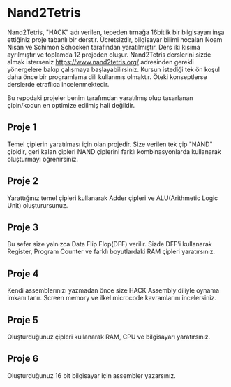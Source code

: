 # Nand2Tetris

Nand2Tetris, "HACK" adı verilen, tepeden tırnağa 16bitlik bir bilgisayarı inşa ettiğiniz proje tabanlı bir derstir. Ücretsizdir, bilgisayar bilimi hocaları Noam Nisan ve Schimon Schocken tarafından yaratılmıştır. Ders iki kısıma ayrılmıştır ve toplamda 12 projeden oluşur. Nand2Tetris derslerini sizde almak isterseniz https://www.nand2tetris.org/ adresinden gerekli yönergelere bakıp çalışmaya başlayabilirsiniz. Kursun istediği tek ön koşul daha önce bir programlama dili kullanmış olmaktır. Öteki konseptlerse derslerde etraflıca incelenmektedir.

Bu repodaki projeler benim tarafımdan yaratılmış olup tasarlanan çipin/kodun en optimize edilmiş hali değildir.

## Proje 1
Temel çiplerin yaratılması için olan projedir. Size verilen tek çip "NAND" çipidir, geri kalan çipleri NAND çiplerini farklı kombinasyonlarda kullanarak oluşturmayı öğrenirsiniz.

## Proje 2
Yarattığınız temel çipleri kullanarak Adder çipleri ve ALU(Arithmetic Logic Unit) oluşturursunuz.

## Proje 3
Bu sefer size yalnızca Data Flip Flop(DFF) verilir. Sizde DFF'i kullanarak Register, Program Counter ve farklı boyutlardaki RAM çipleri yaratırsınız.

## Proje 4
Kendi assemblerınızı yazmadan önce size HACK Assembly diliyle oynama imkanı tanır. Screen memory ve ilkel microcode kavramlarını incelersiniz.

## Proje 5 
Oluşturduğunuz çipleri kullanarak RAM, CPU ve bilgisayarı yaratırsınız. 

## Proje 6
Oluşturduğunuz 16 bit bilgisayar için assembler yazarsınız.
